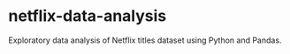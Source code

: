 # netflix-data-analysis
Exploratory data analysis of Netflix titles dataset using Python and Pandas.
